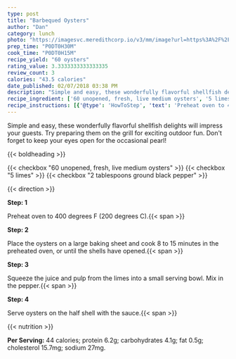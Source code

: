 ```yaml
---
type: post
title: "Barbequed Oysters"
author: "Dan"
category: lunch
photo: "https://imagesvc.meredithcorp.io/v3/mm/image?url=https%3A%2F%2Fimages.media-allrecipes.com%2Fuserphotos%2F856212.jpg"
prep_time: "P0DT0H30M"
cook_time: "P0DT0H15M"
recipe_yield: "60 oysters"
rating_value: 3.3333333333333335
review_count: 3
calories: "43.5 calories"
date_published: 02/07/2018 03:38 PM
description: "Simple and easy, these wonderfully flavorful shellfish delights will impress your guests. Try preparing them on the grill for exciting outdoor fun. Don't forget to keep your eyes open for the occasional pearl!"
recipe_ingredient: ['60 unopened, fresh, live medium oysters', '5 limes', '2 tablespoons ground black pepper']
recipe_instructions: [{'@type': 'HowToStep', 'text': 'Preheat oven to 400 degrees F (200 degrees C).\n'}, {'@type': 'HowToStep', 'text': 'Place the oysters on a large baking sheet and cook 8 to 15 minutes in the preheated oven, or until the shells have opened.\n'}, {'@type': 'HowToStep', 'text': 'Squeeze the juice and pulp from the limes into a small serving bowl. Mix in the pepper.\n'}, {'@type': 'HowToStep', 'text': 'Serve oysters on the half shell with the sauce.\n'}]
---
```


Simple and easy, these wonderfully flavorful shellfish delights will impress your guests. Try preparing them on the grill for exciting outdoor fun. Don't forget to keep your eyes open for the occasional pearl! 

{{< boldheading >}}

{{< checkbox "60  unopened, fresh, live medium oysters" >}}
{{< checkbox "5  limes" >}}
{{< checkbox "2 tablespoons ground black pepper" >}}


{{< direction >}}

**Step: 1**

Preheat oven to 400 degrees F (200 degrees C).{{< span >}}

**Step: 2**

Place the oysters on a large baking sheet and cook 8 to 15 minutes in the preheated oven, or until the shells have opened.{{< span >}}

**Step: 3**

Squeeze the juice and pulp from the limes into a small serving bowl. Mix in the pepper.{{< span >}}

**Step: 4**

Serve oysters on the half shell with the sauce.{{< span >}}

{{< nutrition >}}

**Per Serving:** 44 calories; protein 6.2g; carbohydrates 4.1g; fat 0.5g; cholesterol 15.7mg; sodium 27mg.